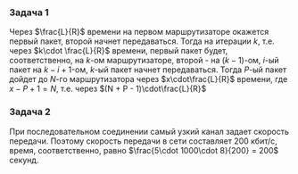 ### Задача 1

Через $\frac{L}{R}$ времени на первом маршрутизаторе окажется первый пакет, второй начнет передаваться.
Тогда на итерации $k$, т.е. через $k\cdot \frac{L}{R}$ времени, первый пакет
будет, соответственно, на $k$-ом маршрутизаторе, второй - на $(k-1)$-ом,
$i$-ый пакет на $k-i+1$-ом, $k$-ый пакет начнет передаваться. Тогда $P$-ый 
пакет дойдет до $N$-го маршрутизатора через $x\cdot\frac{L}{R}$ времени, где 
$x - P + 1 = N$, т.е. через $(N + P - 1)\cdot\frac{L}{R}$

### Задача 2

При последовательном соединении самый узкий канал задает скорость передачи.
Поэтому скорость передачи в сети составляет $200$ кбит/c, время, соответственно, равно
$\frac{5\cdot 1000\cdot 8}{200} = 200$ секунд.
